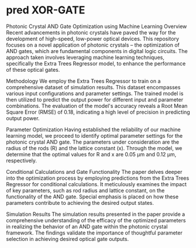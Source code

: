 # pred XOR-GATE
Photonic Crystal AND Gate Optimization using Machine Learning
Overview
Recent advancements in photonic crystals have paved the way for the development of high-speed, low-power optical devices. This repository focuses on a novel application of photonic crystals – the optimization of AND gates, which are fundamental components in digital logic circuits. The approach taken involves leveraging machine learning techniques, specifically the Extra Trees Regressor model, to enhance the performance of these optical gates.

Methodology
We employ the Extra Trees Regressor to train on a comprehensive dataset of simulation results. This dataset encompasses various input configurations and parameter settings. The trained model is then utilized to predict the output power for different input and parameter combinations. The evaluation of the model's accuracy reveals a Root Mean Square Error (RMSE) of 0.18, indicating a high level of precision in predicting output power.

Parameter Optimization
Having established the reliability of our machine learning model, we proceed to identify optimal parameter settings for the photonic crystal AND gate. The parameters under consideration are the radius of the rods (R) and the lattice constant (x). Through the model, we determine that the optimal values for R and x are 0.05 μm and 0.12 μm, respectively.

Conditional Calculations and Gate Functionality
The paper delves deeper into the optimization process by employing predictions from the Extra Trees Regressor for conditional calculations. It meticulously examines the impact of key parameters, such as rod radius and lattice constant, on the functionality of the AND gate. Special emphasis is placed on how these parameters contribute to achieving the desired output states.

Simulation Results
The simulation results presented in the paper provide a comprehensive understanding of the efficacy of the optimized parameters in realizing the behavior of an AND gate within the photonic crystal framework. The findings validate the importance of thoughtful parameter selection in achieving desired optical gate outputs.
